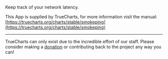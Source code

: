Keep track of your network latency.

This App is supplied by TrueCharts, for more information visit the manual: [https://truecharts.org/charts/stable/smokeping](https://truecharts.org/charts/stable/smokeping)

---

TrueCharts can only exist due to the incredible effort of our staff.
Please consider making a [donation](https://truecharts.org/sponsor) or contributing back to the project any way you can!
